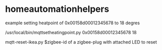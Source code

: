 # homeautomationhelpers

example setting heatpoint of 0x00158d00012345678 to 18 degres

/usr/local/bin/mqttsetheatingpoint.py 0x00158d00012345678 18


mqtt-reset-ikea.py $zigbee-id of a zigbee-plug with attached LED to reset
